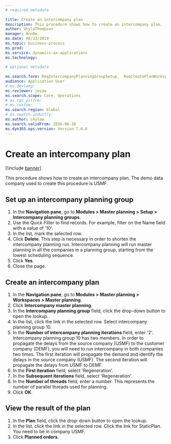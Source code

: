 ```yaml
--- 
# required metadata 
 
title: Create an intercompany plan
description: This procedure shows how to create an intercompany plan. 
author: ShylaThompson
manager: AnnBe 
ms.date: 08/13/2019
ms.topic: business-process 
ms.prod:  
ms.service: dynamics-ax-applications 
ms.technology:  
 
# optional metadata 
 
ms.search.form: ReqIntercompanyPlanningGroupSetup,  ReqCreatePlanWorkspace   
audience: Application User 
# ms.devlang:  
ms.reviewer: josaw
ms.search.scope: Core, Operations 
# ms.tgt_pltfrm:  
# ms.custom:  
ms.search.region: Global
# ms.search.industry: 
ms.author: shylaw
ms.search.validFrom: 2016-06-30 
ms.dyn365.ops.version: Version 7.0.0 
---
```

# Create an intercompany plan

[!include [banner](../../includes/banner.md)]

This procedure shows how to create an intercompany plan. The demo data company used to create this procedure is USMF.


## Set up an intercompany planning group 
1. In the **Navigation pane**, go to **Modules > Master planning > Setup > Intercompany planning groups**. 
2. Use the Quick Filter to find records. For example, filter on the Name field with a value of '10'.
3. In the list, mark the selected row.
4. Click **Delete**. This step is necessary in order to shorten the intercompany planning run.   Intercompany planning will run master planning in all the companies in a planning group, starting from the lowest scheduling sequence.  
5. Click **Yes**.
6. Close the page.

## Create an intercompany plan
1. In the **Navigation pane**, go to **Modules > Master planning > Workspaces > Master planning**.
2. Click **Intercompany master planning**.  
3. In the **Intercompany planning group** field, click the drop-down button to open the lookup.
4. In the list, click the link in the selected row. Select intercompany planning group 10.  
5. In the **Number of intercompany planning iterations** field, enter '2'. Intercompany planning group 10 has two members. In order to propagate the delays from the source company (USMF) to the customer company (DEMF), you will need to run intercompany in both companies two times. The first iteration will propagate the demand and identify the delays in the source company (USMF). The second iteration will propagate the delays from USMF to DEMF.  
6. In the **First iteration** field, select 'Regeneration'.
7. In the **Subsequent iterations** field, select 'Regeneration'.
8. In the **Number of threads** field, enter a number. This represents the number of parallel threads used for planning.  
9. Click **OK**.

## View the result of the plan
1. In the **Plan** field, click the drop-down button to open the lookup.
2. In the list, click the link in the selected row. Click the link for StaticPlan. You need to be in company USMF.  
3. Click **Planned orders**.

